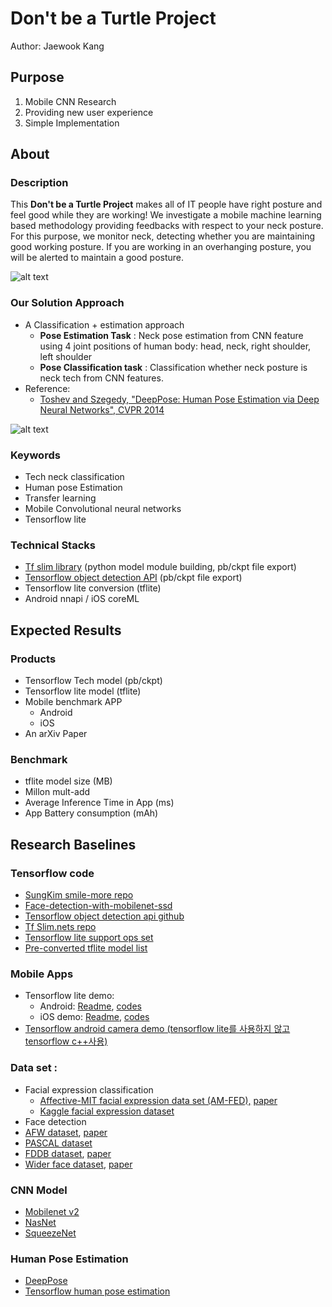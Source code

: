 # Don't be a Turtle Project

Author: Jaewook Kang


## Purpose

1. Mobile CNN Research
2. Providing new user experience
3. Simple Implementation

## About

### Description

This **Don't be a Turtle Project** makes all of IT people have right posture and feel good while they are working!
We investigate a mobile machine learning based methodology providing feedbacks with respect to your neck posture. 
For this purpose, we monitor neck, detecting  whether you are maintaining good working posture. 
If you are working in an overhanging posture, you will be alerted to maintain a good posture.

![alt text](https://github.com/MachineLearningOfThings/smile-turtle-proj/blob/develop/images/about.jpg)

### Our Solution Approach

- A Classification + estimation approach
  - **Pose Estimation Task** : Neck pose estimation from CNN feature using 4 joint positions of human body: head, neck, right shoulder, left shoulder
  - **Pose Classification task** : Classification whether neck posture is neck tech from CNN features.
- Reference:
    - [Toshev and Szegedy, &quot;DeepPose: Human Pose Estimation via Deep Neural Networks&quot;, CVPR 2014](https://arxiv.org/abs/1312.4659)

![alt text](https://github.com/MachineLearningOfThings/smile-turtle-proj/blob/develop/images/approach.jpg)

### Keywords

- Tech neck classification
- Human pose Estimation
- Transfer learning
- Mobile Convolutional neural networks
- Tensorflow lite

### Technical Stacks

- [Tf slim library](https://github.com/tensorflow/models/tree/master/research/slim/nets) (python model module building, pb/ckpt file export)
- [Tensorflow object detection API](https://github.com/tensorflow/models/tree/master/research/object_detection) (pb/ckpt file export)
- Tensorflow lite conversion (tflite)
- Android  nnapi / iOS coreML

## Expected Results

### Products

- Tensorflow Tech model (pb/ckpt)
- Tensorflow lite model (tflite)
- Mobile benchmark APP
  - Android
  - iOS
- An arXiv Paper

### Benchmark

- tflite model size (MB)
- Millon mult-add
- Average Inference Time in App (ms)
- App Battery consumption (mAh)



## Research Baselines

### Tensorflow code 

- [SungKim smile-more repo](https://github.com/hunkim/smile_more)
- [Face-detection-with-mobilenet-ssd](https://github.com/bruceyang2012/Face-detection-with-mobilenet-ssd)
- [Tensorflow object detection api github](https://github.com/tensorflow/models/tree/master/research/object_detection)
- [Tf Slim.nets repo](https://github.com/tensorflow/models/tree/master/research/slim/nets)
- [Tensorflow lite support ops set](https://github.com/tensorflow/tensorflow/blob/master/tensorflow/contrib/lite/g3doc/tf_ops_compatibility.md)
- [Pre-converted tflite model list](https://github.com/tensorflow/tensorflow/blob/master/tensorflow/contrib/lite/g3doc/models.md)

### Mobile Apps

- Tensorflow lite demo:
    - Android: [Readme](https://github.com/tensorflow/tensorflow/blob/master/tensorflow/docs_src/mobile/tflite/demo_android.md), [codes](https://github.com/tensorflow/tensorflow/tree/master/tensorflow/contrib/lite/examples/android)
    - iOS demo: [Readme](https://github.com/tensorflow/tensorflow/blob/master/tensorflow/docs_src/mobile/tflite/demo_ios.md), [codes](https://github.com/tensorflow/tensorflow/tree/master/tensorflow/contrib/lite/examples/ios)
- [Tensorflow android camera demo (tensorflow lite를 사용하지 않고 tensorflow c++사용)](https://github.com/tensorflow/tensorflow/tree/master/tensorflow/examples/android)

### Data set :

- Facial expression classification
    - [Affective-MIT facial expression data set (AM-FED),](https://www.affectiva.com/science-resource/affectiva-mit-facial-expression-dataset-am-fed/) [paper](https://www.affectiva.com/wp-content/uploads/2017/03/Crowdsourcing_Facial_Responses_to_Online_Videos._IEEE_Transactions_on_Affective_Comp.pdf)
    - [Kaggle facial expression dataset](https://www.kaggle.com/c/challenges-in-representation-learning-facial-expression-recognition-challenge/data)
- Face detection
- [AFW dataset](https://www.ics.uci.edu/~xzhu/face/), [paper](https://www.ics.uci.edu/~xzhu/paper/face-cvpr12.pdf)
- [PASCAL dataset](http://host.robots.ox.ac.uk/pascal/VOC/databases.html)
- [FDDB dataset](http://vis-www.cs.umass.edu/fddb/), [paper](http://vis-www.cs.umass.edu/fddb/fddb.pdf)
- [Wider face dataset](http://mmlab.ie.cuhk.edu.hk/projects/WIDERFace/), [paper](http://mmlab.ie.cuhk.edu.hk/projects/WIDERFace/support/paper.pdf)

### CNN  Model 

- [Mobilenet v2](https://arxiv.org/pdf/1801.04381.pdf)
- [NasNet](https://arxiv.org/abs/1707.07012)
- [SqueezeNet](https://arxiv.org/abs/1602.07360)

### Human Pose Estimation  

- [DeepPose](https://arxiv.org/abs/1312.4659)
- [Tensorflow human pose estimation](https://github.com/ildoonet/tf-pose-estimation)

